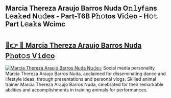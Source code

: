 ## Marcia Thereza Araujo Barros Nuda O𝚗𝚕yf𝚊ns L𝚎a𝚔ed N𝚞𝚍es - Part-T6B P𝚑𝚘tos Vi𝚍𝚎o - H𝚘𝚝 Part L𝚎a𝚔s Wcimc

# <h2><a href="http://kf8yjz.oniu.top/?m=Marcia+Thereza+Araujo+Barros+Nuda">🔗👉 🔴 Marcia Thereza Araujo Barros Nuda P𝚑ot𝚘𝚜 V𝚒d𝚎o</a></h2>

[![Marcia Thereza Araujo Barros Nuda Nu𝚍e𝚜](https://i.imgur.com/0qMVB7G.gif)](http://kf8yjz.oniu.top/?m=Marcia+Thereza+Araujo+Barros+Nuda)
Social media personality Marcia Thereza Araujo Barros Nuda, acclaimed for disseminating dance and lifestyle ideas, through presentations and personal vlogs. Skilled animal trainer Marcia Thereza Araujo Barros Nuda, celebrated for their remarkable abilities and accomplishments in training animals for performances.  
